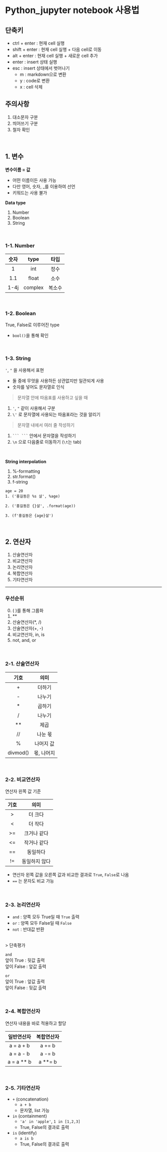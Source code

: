 # Python_jupyter notebook 사용법

## 단축키

- ctrl + enter : 현재 cell 실행
- shift + enter : 현재 cell 실행 + 다음 cell로 이동
- alt + enter : 현재 cell 실행 + 새로운 cell 추가
- enter : insert 상태 실행
- esc : insert 상태에서 벗어나기
    - m : markdown으로 변환
    - y : code로 변환
    - x : cell 삭제 

## 주의사항

1. 대소문자 구분
2. 띄어쓰기 구분
3. 철자 확인

<br>

## 1. 변수 


**변수이름 = 값**

- 어떤 이름이든 사용 가능 
- 다만 영어, 숫자, _를 이용하여 선언
- 키워드는 사용 불가 

**Data type**

1. Number
2. Boolean
4. String

<br>

### 1-1. Number

| 숫자 | type | 타입 |
| :---: | :---: | :---: |
| 1 | int | 정수 |
| 1.1 | float | 소수 |
| 1-4j | complex | 복소수 |

<br>

### 1-2. Boolean

True, False로 이루어진 type
- `bool()`을 통해 확인

<br>

### 1-3. String
`'`, `"` 을 사용해서 표현
- 둘 중에 무엇을 사용하든 상관없지만 일관되게 사용
- 숫자를 넣어도 문자열로 인식

> 문자열 안에 따옴표를 사용하고 싶을 때 
1. `'`, `"` 같이 사용해서 구분
2. `\'` 로 문자열에 사용되는 따옴표라는 것을 알리기 

> 문자열 내에서 여러 줄 작성하기
1. ` ``` ``` ` 안에서 문자열을 작성하기
2. `\n` 으로 다음줄로 이동하기 (`\t`는 tab)

<br>

**String interpolation**
1. %-formatting
2. str.format()
3. f-string



```
age = 20
1. ('홍길동은 %s 살', %age)

2. ('홍길동은 {}살', .format(age))

3. (f'홍길동은 {age}살')
```


<br>

## 2. 연산자

1. 산술연산자
2. 비교연산자
3. 논리연산자
4. 복합연산자
5. 기타연산자

---
### 우선순위

0. ( )를 통해 그룹화
1. **
2. 산술연산자(*, /)
3. 산술연산자(+, -)
4. 비교연산자, in, is
5. not, and, or

<br>

### 2-1. 산술연산자

| 기호 | 의미 |
| :---: | :---: |
| + | 더하기 |
| - | 나누기 |
| * | 곱하기 |
| / | 나누기 |
| ** | 제곱 |
| // | 나눈 몫 |
| % | 나머지 값 |
| divmod() | 몫, 나머지 |

<br>

### 2-2. 비교연산자

연산자 왼쪽 값 기준

| 기호 | 의미 |
| :---: | :---: |
| > | 더 크다 |
| < | 더 작다 |
| >= | 크거나 같다 |
| <= | 작거나 같다 |
| == | 동일하다 |
| != | 동일하지 않다 |

- 연산자 왼쪽 값을 오른쪽 값과 비교한 결과로 `True`, `False`로 나옴
- `==` 는 문자도 비교 가능

<br>

### 2-3. 논리연산자

- `and` : 양쪽 모두 True일 때 `True` 출력
- `or` : 양쪽 모두 False일 때 `False`
- `not` : 반대값 반환

<br>
> 단축평가

`and` <br>
앞이 True : 뒷값 출력 <br>
앞이 False : 앞값 출력

`or`<br>
앞이 True : 앞값 출력 <br>
앞이 False : 뒷값 출력

<br>

### 2-4. 복합연산자

연산자 내용을 바로 적용하고 할당

| 일반연산자 | 복합연산자 |
| :---: | :---: |
| a = a + b | a += b |
| a = a - b | a -= b |
| a = a ** b | a **= b |

<br>

### 2-5. 기타연산자

- `+` (concatenation)
    - `a + b` 
    - 문자열, list 가능
- `in` (containment)
    - `'a' in 'apple'`, `1 in [1,2,3]`
    - True, False의 결과로 출력
- `is` (identify)
    - `a is b`
    - True, False의 결과로 출력